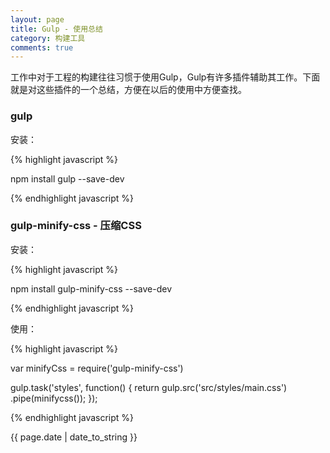 ```yaml
---
layout: page
title: Gulp - 使用总结
category: 构建工具
comments: true
---
```


工作中对于工程的构建往往习惯于使用Gulp，Gulp有许多插件辅助其工作。下面就是对这些插件的一个总结，方便在以后的使用中方便查找。




### gulp

安装：

{% highlight javascript %}

npm install gulp --save-dev

{% endhighlight javascript %}




### gulp-minify-css - 压缩CSS

安装：

{% highlight javascript %}

npm install gulp-minify-css  --save-dev

{% endhighlight javascript %}

使用：

{% highlight javascript %}

var minifyCss = require('gulp-minify-css')

gulp.task('styles', function() { 
	return gulp.src('src/styles/main.css')
			.pipe(minifycss());
});

{% endhighlight javascript %}





{{ page.date | date_to_string }}
